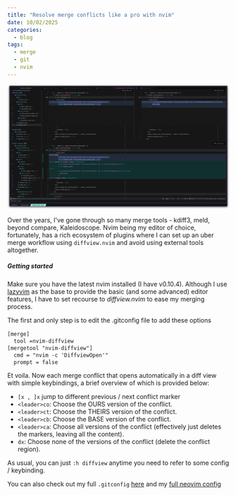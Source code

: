 ```yaml
---
title: "Resolve merge conflicts like a pro with nvim"
date: 10/02/2025
categories:
  - blog
tags:
  - merge
  - git
  - nvim
---
```


![diffview screenshot](/assets/images/diffview.png)

Over the years, I've gone through so many merge tools - kdiff3, meld, beyond compare, Kaleidoscope. Nvim being my editor of choice, fortunately, has a rich ecosystem of plugins where I can set up an uber merge workflow using `diffview.nvim` and avoid using external tools altogether.

##### Getting started

Make sure you have the latest nvim installed (I have v0.10.4). Although I use [lazyvim](https://lazyvim.org) as the base to provide the basic (and some advanced) editor features, I have to set recourse to _diffview.nvim_ to ease my merging process.

The first and only step is to edit the .gitconfig file to add these options

```
[merge]
  tool =nvim-diffview
[mergetool "nvim-diffview"]
  cmd = "nvim -c 'DiffviewOpen'"
  prompt = false
```

Et voila. Now each merge conflict that opens automatically in a diff view with simple keybindings, a brief overview of which is provided below:

- `[x , ]x` jump to different previous / next conflict marker
- `<leader>co`: Choose the OURS version of the conflict.
- `<leader>ct`: Choose the THEIRS version of the conflict.
- `<leader>cb`: Choose the BASE version of the conflict.
- `<leader>ca`: Choose all versions of the conflict (effectively
  just deletes the markers, leaving all the content).
- `dx`: Choose none of the versions of the conflict (delete the
  conflict region).

As usual, you can just `:h diffview` anytime you need to refer to some config / keybinding.

You can also check out my full `.gitconfig` [here](https://gist.github.com/navxio/784c58ef351551b139b78fb1e775bf55) and my [full neovim config](https://github.com/navxio/neode)
